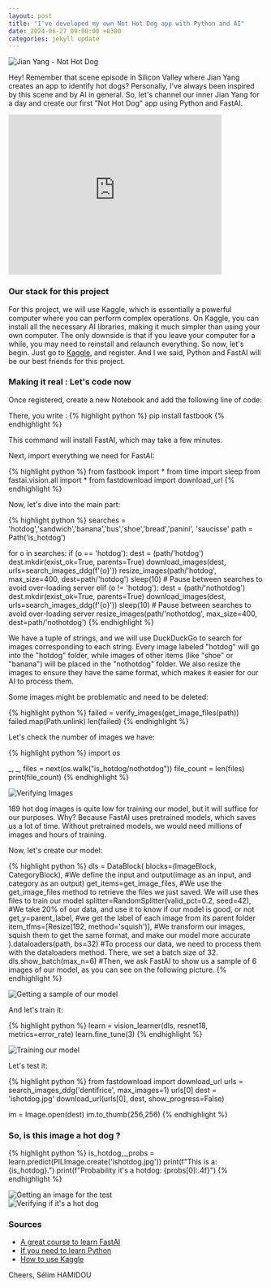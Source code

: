 ```yaml
---
layout: post
title: "I've developed my own Not Hot Dog app with Python and AI"
date: 2024-06-27 09:00:00 +0300
categories: jekyll update
---
```


![Jian Yang - Not Hot Dog](/Images/nothotdog_jian_yang.jpg)

Hey! Remember that scene episode in Silicon Valley where Jian Yang creates an app to identify hot dogs? Personally, I've always been inspired by this scene and by AI in general. So, let's channel our inner Jian Yang for a day and create our first "Not Hot Dog" app using Python and FastAI.

<iframe width="420" height="315" src="https://www.youtube.com/embed/vIci3C4JkL0" frameborder="0" allowfullscreen> </iframe>

### Our stack for this project
For this project, we will use Kaggle, which is essentially a powerful computer where you can perform complex operations. On Kaggle, you can install all the necessary AI libraries, making it much simpler than using your own computer. The only downside is that if you leave your computer for a while, you may need to reinstall and relaunch everything.
So now, let's begin. Just go to <a href="https://www.kaggle.com/">Kaggle</a>, and register.
And I we said, Python and FastAI will be our best friends for this project.

### Making it real : Let's code now
Once registered, create a new Notebook and add the following line of code:

There, you write : 
{% highlight python %}
pip install fastbook
{% endhighlight %}

This command will install FastAI, which may take a few minutes.

Next, import everything we need for FastAI:

{% highlight python %}
from fastbook import *
from time import sleep
from fastai.vision.all import *
from fastdownload import download_url
{% endhighlight %}

Now, let's dive into the main part:

{% highlight python %}
searches = 'hotdog','sandwich','banana','bus','shoe','bread','panini', 'saucisse'
path = Path('is_hotdog')

for o in searches:
    if (o == 'hotdog'):
        dest = (path/'hotdog')
        dest.mkdir(exist_ok=True, parents=True)
        download_images(dest, urls=search_images_ddg(f'{o}'))
        resize_images(path/'hotdog', max_size=400, dest=path/'hotdog')
        sleep(10)  # Pause between searches to avoid over-loading server
    elif (o != 'hotdog'):
        dest = (path/'nothotdog')
        dest.mkdir(exist_ok=True, parents=True)
        download_images(dest, urls=search_images_ddg(f'{o}'))
        sleep(10)  # Pause between searches to avoid over-loading server
        resize_images(path/'nothotdog', max_size=400, dest=path/'nothotdog')
{% endhighlight %}

We have a tuple of strings, and we will use DuckDuckGo to search for images corresponding to each string. Every image labeled "hotdog" will go into the "hotdog" folder, while images of other items (like "shoe" or "banana") will be placed in the "nothotdog" folder. We also resize the images to ensure they have the same format, which makes it easier for our AI to process them.

Some images might be problematic and need to be deleted:

{% highlight python %}
failed = verify_images(get_image_files(path))
failed.map(Path.unlink)
len(failed)
{% endhighlight %}

Let's check the number of images we have:

{% highlight python %}
import os

_, _, files = next(os.walk("is_hotdog/nothotdog"))
file_count = len(files)
print(file_count)
{% endhighlight %}

![Verifying Images](/Images/nothotdog_verify_images.jpg)

189 hot dog images is quite low for training our model, but it will suffice for our purposes. Why? Because FastAI uses pretrained models, which saves us a lot of time. Without pretrained models, we would need millions of images and hours of training.

Now, let's create our model:

{% highlight python %}
dls = DataBlock(
    blocks=(ImageBlock, CategoryBlock), #We define the input and output(image as an input, and category as an output)
    get_items=get_image_files, #We use the get_image_files method to retrieve the files we just saved. We will use thes files to train our model 
    splitter=RandomSplitter(valid_pct=0.2, seed=42),    #We take 20% of our data, and use it to know if our model is good, or not
    get_y=parent_label, #we get the label of each image from its parent folder
    item_tfms=[Resize(192, method='squish')],   #We transform our images, squish them to get the same format, and make our model more accurate
).dataloaders(path, bs=32) #To process our data, we need to process them with the dataloaders method. There, we set a batch size of 32.
dls.show_batch(max_n=6) #Then, we ask FastAI to show us a sample of 6 images of our model, as you can see on the following picture.
{% endhighlight %}

![Getting a sample of our model](/Images/nothotdog_batch_images.jpg)

And let's train it:

{% highlight python %}
learn = vision_learner(dls, resnet18, metrics=error_rate)
learn.fine_tune(3)
{% endhighlight %}

![Training our model](/Images/nothotdog_training_model.jpg)

Let's test it:

{% highlight python %}
from fastdownload import download_url
urls = search_images_ddg('dentifrice', max_images=1)
urls[0]
dest = 'ishotdog.jpg'
download_url(urls[0], dest, show_progress=False)

im = Image.open(dest)
im.to_thumb(256,256)
{% endhighlight %}


### So, is this image a hot dog ?

{% highlight python %}
is_hotdog,_,probs = learn.predict(PILImage.create('ishotdog.jpg'))
print(f"This is a: {is_hotdog}.")
print(f"Probability it's a hotdog: {probs[0]:.4f}")
{% endhighlight %}

![Getting an image for the test](/Images/nothotdog_getting_image_test.jpg)
<br>
![Verifying if it's a hot dog](/Images/nothotdog_final_result.jpg)

### Sources
<ul>
<li><a href="https://course.fast.ai/Lessons/lesson1.html">A great course to learn FastAI</a></li>
<li><a href="https://www.learnpython.org/">If you need to learn Python</a></li>
<li><a href="https://www.kaggle.com/docs">How to use Kaggle</a></li>
</ul>

Cheers,
Sélim HAMIDOU






